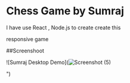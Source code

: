 # Chess Game by Sumraj
I have use React , Node.js to create create this 

responsive game



##Screenshoot

![Sumraj Desktop Demo](![Screenshot (5)](https://github.com/user-attachments/assets/9f5d4248-8ed4-42c4-8d2b-3739e9bd0285)

")

